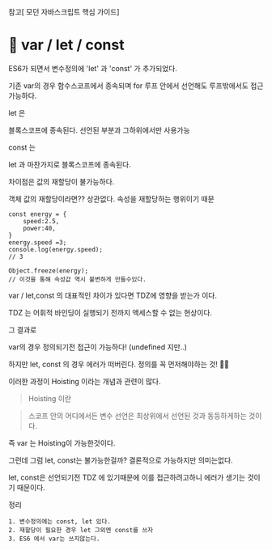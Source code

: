 참고[ 모던 자바스크립트 핵심 가이드]



# :rabbit2: var / let / const

ES6가 되면서 변수정의에 'let' 과  'const' 가 추가되었다.



기존 var의 경우 함수스코프에서 종속되며  for 루프 안에서 선언해도  루프밖에서도 접근가능하다.



let 은

블록스코프에 종속된다. 선언된 부분과 그하위에서만 사용가능



const 는

let 과 마찬가지로 블록스코프에 종속된다.

차이점은 값의 재할당이 불가능하다.

객체 값의 재할당이라면?? 상관없다. 속성을 재할당하는 행위이기 때문

```
const energy = {
	speed:2.5,
	power:40,
}
energy.speed =3;
console.log(energy.speed);
// 3

Object.freeze(energy); 
// 이것을 통해 속성값 역시 불변하게 만들수있다.
```



var /  let,const 의 대표적인 차이가 있다면 TDZ에 영향을 받는가 이다.

TDZ 는 어휘적 바인딩이 실행되기 전까지 액세스할 수 없는 현상이다.



그 결과로 

var의 경우 정의되기전 접근이 가능하다! (undefined 지만..)

하지만 let, const 의 경우 에러가 떠버린다.  정의를 꼭 먼저해야하는 것! :man_judge:



이러한 과정이 Hoisting 이라는 개념과 관련이 많다.

> Hoisting 이란

> 스코프 안의 어디에서든 변수 선언은 최상위에서 선언된 것과 동등하게하는 것이다.

즉 var 는 Hoisting이 가능한것이다.

그런데 그럼  let, const는 불가능한걸까? 결론적으로 가능하지만 의미는없다.

 let, const은 선언되기전 TDZ 에 있기때문에 이를 접근하려고하니 에러가 생기는 것이기 때문이다.



 

정리

```
1. 변수정의에는 const, let 있다.
2. 재할당이 필요한 경우 let 그외엔 const를 쓰자 
3. ES6 에서 var는 쓰지않는다.
```



